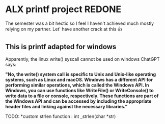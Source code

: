# ALX printf project REDONE

The semester was a bit hectic so I feel I haven't achieved much mostly relying on my partner. Let' have another crack at this 👍

This is printf adapted for windows
----
Apparently, the linux write() syscall cannot be used on windows 
ChatGPT says:

**"No, the write() system call is specific to Unix and Unix-like operating systems, such as Linux and macOS. Windows has a different API for performing similar operations, which is called the Windows API.
In Windows, you can use functions like WriteFile() or WriteConsole() to write data to a file or console, respectively. These functions are part of the Windows API and can be accessed by including the appropriate header files and linking against the necessary libraries."**

TODO:
*custom strlen function : int _strlen(char *str)